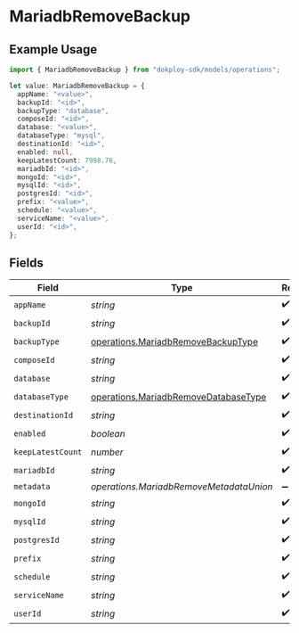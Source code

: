 # MariadbRemoveBackup

## Example Usage

```typescript
import { MariadbRemoveBackup } from "dokploy-sdk/models/operations";

let value: MariadbRemoveBackup = {
  appName: "<value>",
  backupId: "<id>",
  backupType: "database",
  composeId: "<id>",
  database: "<value>",
  databaseType: "mysql",
  destinationId: "<id>",
  enabled: null,
  keepLatestCount: 7998.76,
  mariadbId: "<id>",
  mongoId: "<id>",
  mysqlId: "<id>",
  postgresId: "<id>",
  prefix: "<value>",
  schedule: "<value>",
  serviceName: "<value>",
  userId: "<id>",
};
```

## Fields

| Field                                                                                        | Type                                                                                         | Required                                                                                     | Description                                                                                  |
| -------------------------------------------------------------------------------------------- | -------------------------------------------------------------------------------------------- | -------------------------------------------------------------------------------------------- | -------------------------------------------------------------------------------------------- |
| `appName`                                                                                    | *string*                                                                                     | :heavy_check_mark:                                                                           | N/A                                                                                          |
| `backupId`                                                                                   | *string*                                                                                     | :heavy_check_mark:                                                                           | N/A                                                                                          |
| `backupType`                                                                                 | [operations.MariadbRemoveBackupType](../../models/operations/mariadbremovebackuptype.md)     | :heavy_check_mark:                                                                           | N/A                                                                                          |
| `composeId`                                                                                  | *string*                                                                                     | :heavy_check_mark:                                                                           | N/A                                                                                          |
| `database`                                                                                   | *string*                                                                                     | :heavy_check_mark:                                                                           | N/A                                                                                          |
| `databaseType`                                                                               | [operations.MariadbRemoveDatabaseType](../../models/operations/mariadbremovedatabasetype.md) | :heavy_check_mark:                                                                           | N/A                                                                                          |
| `destinationId`                                                                              | *string*                                                                                     | :heavy_check_mark:                                                                           | N/A                                                                                          |
| `enabled`                                                                                    | *boolean*                                                                                    | :heavy_check_mark:                                                                           | N/A                                                                                          |
| `keepLatestCount`                                                                            | *number*                                                                                     | :heavy_check_mark:                                                                           | N/A                                                                                          |
| `mariadbId`                                                                                  | *string*                                                                                     | :heavy_check_mark:                                                                           | N/A                                                                                          |
| `metadata`                                                                                   | *operations.MariadbRemoveMetadataUnion*                                                      | :heavy_minus_sign:                                                                           | N/A                                                                                          |
| `mongoId`                                                                                    | *string*                                                                                     | :heavy_check_mark:                                                                           | N/A                                                                                          |
| `mysqlId`                                                                                    | *string*                                                                                     | :heavy_check_mark:                                                                           | N/A                                                                                          |
| `postgresId`                                                                                 | *string*                                                                                     | :heavy_check_mark:                                                                           | N/A                                                                                          |
| `prefix`                                                                                     | *string*                                                                                     | :heavy_check_mark:                                                                           | N/A                                                                                          |
| `schedule`                                                                                   | *string*                                                                                     | :heavy_check_mark:                                                                           | N/A                                                                                          |
| `serviceName`                                                                                | *string*                                                                                     | :heavy_check_mark:                                                                           | N/A                                                                                          |
| `userId`                                                                                     | *string*                                                                                     | :heavy_check_mark:                                                                           | N/A                                                                                          |